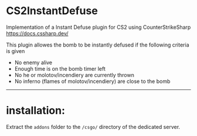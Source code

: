 # CS2InstantDefuse  
  
Implementation of a Instant Defuse plugin for CS2 using CounterStrikeSharp  
<https://docs.cssharp.dev/>  
  
This plugin allowes the bomb to be instantly defused if the following criteria is given  
- No enemy alive
- Enough time is on the bomb timer left
- No he or molotov/incendiery are currently thrown
- No inferno (flames of molotov/incendiery) are close to the bomb
  
---
# installation:  
Extract the `addons` folder to the `/csgo/` directory of the dedicated server.  
